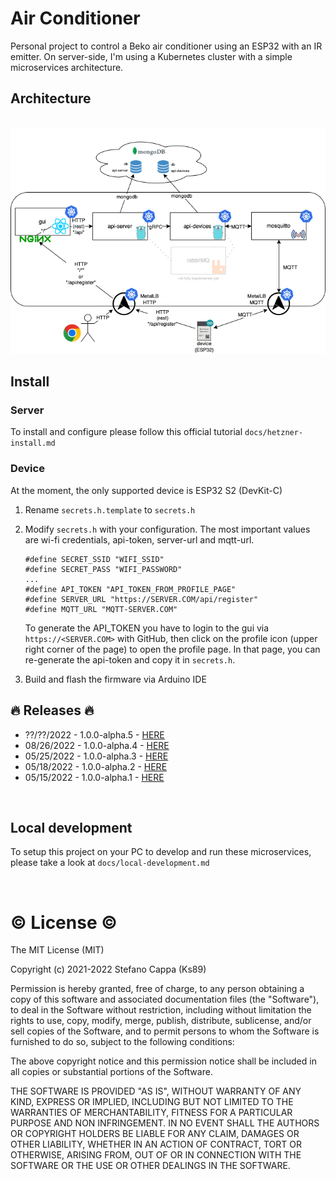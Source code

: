 # Air Conditioner 

Personal project to control a Beko air conditioner using an ESP32 with an IR emitter.
On server-side, I'm using a Kubernetes cluster with a simple microservices architecture.

## Architecture

<br/>
<img src="https://raw.githubusercontent.com/Ks89/air-conditioner/master/docs/diagrams/air-condirioner-architecture.png" alt="@ks89/air-conditioner">
<br/>

## Install

### Server

To install and configure please follow this official tutorial `docs/hetzner-install.md`

### Device

At the moment, the only supported device is ESP32 S2 (DevKit-C)

1. Rename `secrets.h.template` to `secrets.h`
2. Modify `secrets.h` with your configuration. The most important values are wi-fi credentials, api-token, server-url and mqtt-url.

    ```
    #define SECRET_SSID "WIFI_SSID"
    #define SECRET_PASS "WIFI_PASSWORD"
    ...
    #define API_TOKEN "API_TOKEN_FROM_PROFILE_PAGE"
    #define SERVER_URL "https://SERVER.COM/api/register"
    #define MQTT_URL "MQTT-SERVER.COM"
    ```
   
   To generate the API_TOKEN you have to login to the gui via `https://<SERVER.COM>` with GitHub, then click on the profile icon (upper right corner of the page) to open the profile page.
   In that page, you can re-generate the api-token and copy it in `secrets.h`.
5. Build and flash the firmware via Arduino IDE


## :fire: Releases :fire:

- ??/??/2022 - 1.0.0-alpha.5 - [HERE](https://github.com/Ks89/air-conditioner/releases)
- 08/26/2022 - 1.0.0-alpha.4 - [HERE](https://github.com/Ks89/air-conditioner/releases)
- 05/25/2022 - 1.0.0-alpha.3 - [HERE](https://github.com/Ks89/air-conditioner/releases)
- 05/18/2022 - 1.0.0-alpha.2 - [HERE](https://github.com/Ks89/air-conditioner/releases)
- 05/15/2022 - 1.0.0-alpha.1 - [HERE](https://github.com/Ks89/air-conditioner/releases)

<br/>

## Local development

To setup this project on your PC to develop and run these microservices, please take a look at `docs/local-development.md`


<br/>

# :copyright: License :copyright:

The MIT License (MIT)

Copyright (c) 2021-2022 Stefano Cappa (Ks89)

Permission is hereby granted, free of charge, to any person obtaining a copy
of this software and associated documentation files (the "Software"), to deal
in the Software without restriction, including without limitation the rights
to use, copy, modify, merge, publish, distribute, sublicense, and/or sell
copies of the Software, and to permit persons to whom the Software is
furnished to do so, subject to the following conditions:

The above copyright notice and this permission notice shall be included in all
copies or substantial portions of the Software.

THE SOFTWARE IS PROVIDED "AS IS", WITHOUT WARRANTY OF ANY KIND, EXPRESS OR
IMPLIED, INCLUDING BUT NOT LIMITED TO THE WARRANTIES OF MERCHANTABILITY,
FITNESS FOR A PARTICULAR PURPOSE AND NON INFRINGEMENT. IN NO EVENT SHALL THE
AUTHORS OR COPYRIGHT HOLDERS BE LIABLE FOR ANY CLAIM, DAMAGES OR OTHER
LIABILITY, WHETHER IN AN ACTION OF CONTRACT, TORT OR OTHERWISE, ARISING FROM,
OUT OF OR IN CONNECTION WITH THE SOFTWARE OR THE USE OR OTHER DEALINGS IN THE
SOFTWARE.

<br/>
